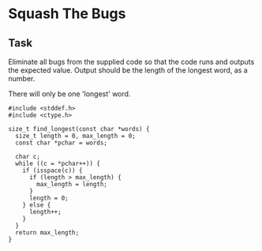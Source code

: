 # Squash The Bugs

## Task
Eliminate all bugs from the supplied code so that the code runs and outputs the expected value. 
Output should be the length of the longest word, as a number.

There will only be one 'longest' word.

```
#include <stddef.h>
#include <ctype.h>

size_t find_longest(const char *words) {
  size_t length = 0, max_length = 0;
  const char *pchar = words;
  
  char c;
  while ((c = *pchar++)) {
    if (isspace(c)) {
      if (length > max_length) {
        max_length = length;
      }
      length = 0;
    } else {
      length++;
    }
  }
  return max_length;
}
```